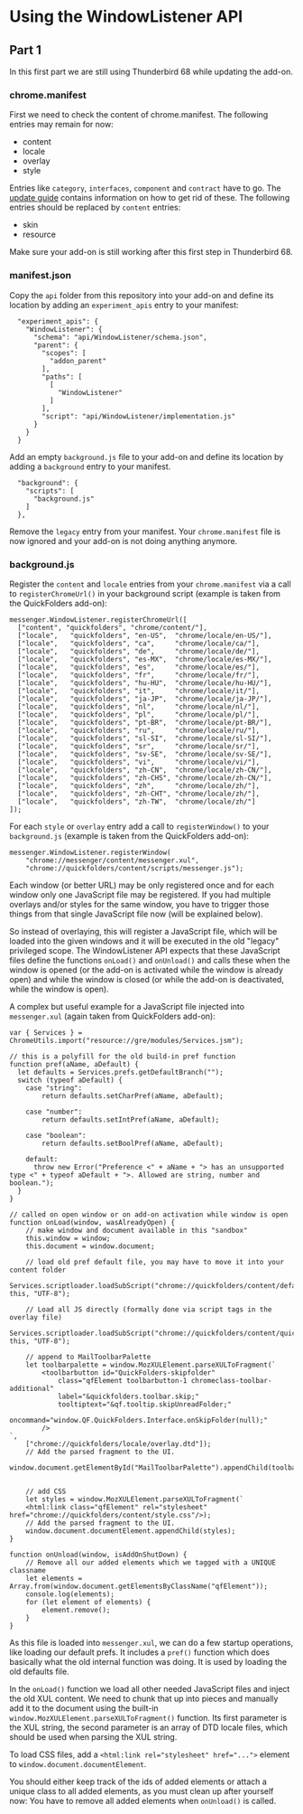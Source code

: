 # Using the WindowListener API

## Part 1

In this first part we are still using Thunderbird 68 while updating the add-on. 

### chrome.manifest

First we need to check the content of chrome.manifest. The following entries may remain for now:

* content
* locale
* overlay
* style

Entries like `category`, `interfaces`, `component` and `contract` have to go. The [update guide](https://developer.thunderbird.net/add-ons/updating/tb78#replacing-chrome-manifest) contains information on how to get rid of these. The following entries should be replaced by `content` entries:

* skin
* resource

Make sure your add-on is still working after this first step in Thunderbird 68.

### manifest.json

Copy the `api` folder from this repository into your add-on and define its location by adding an `experiment_apis` entry to your manifest:

```
  "experiment_apis": {
    "WindowListener": {
      "schema": "api/WindowListener/schema.json",
      "parent": {
        "scopes": [
          "addon_parent"
        ],
        "paths": [
          [
            "WindowListener"
          ]
        ],
        "script": "api/WindowListener/implementation.js"
      }
    }
  }
```

Add an empty `background.js` file to your add-on and define its location by adding a `background` entry to your manifest.

```
  "background": {
    "scripts": [
      "background.js"
    ]
  },
  ```
  
Remove the `legacy` entry from your manifest. Your `chrome.manifest` file is now ignored and your add-on is not doing anything anymore. 

### background.js

Register the `content` and `locale` entries from your `chrome.manifest` via a call to `registerChromeUrl()` in your background script (example is taken from the QuickFolders add-on):

```
messenger.WindowListener.registerChromeUrl([ 
  ["content", "quickfolders", "chrome/content/"],
  ["locale",   "quickfolders", "en-US",  "chrome/locale/en-US/"],
  ["locale",   "quickfolders", "ca",     "chrome/locale/ca/"],
  ["locale",   "quickfolders", "de",     "chrome/locale/de/"],
  ["locale",   "quickfolders", "es-MX",  "chrome/locale/es-MX/"],
  ["locale",   "quickfolders", "es",     "chrome/locale/es/"],
  ["locale",   "quickfolders", "fr",     "chrome/locale/fr/"],
  ["locale",   "quickfolders", "hu-HU",  "chrome/locale/hu-HU/"],
  ["locale",   "quickfolders", "it",     "chrome/locale/it/"],
  ["locale",   "quickfolders", "ja-JP",  "chrome/locale/ja-JP/"],
  ["locale",   "quickfolders", "nl",     "chrome/locale/nl/"],
  ["locale",   "quickfolders", "pl",     "chrome/locale/pl/"],
  ["locale",   "quickfolders", "pt-BR",  "chrome/locale/pt-BR/"],
  ["locale",   "quickfolders", "ru",     "chrome/locale/ru/"],
  ["locale",   "quickfolders", "sl-SI",  "chrome/locale/sl-SI/"],
  ["locale",   "quickfolders", "sr",     "chrome/locale/sr/"],
  ["locale",   "quickfolders", "sv-SE",  "chrome/locale/sv-SE/"],
  ["locale",   "quickfolders", "vi",     "chrome/locale/vi/"],
  ["locale",   "quickfolders", "zh-CN",  "chrome/locale/zh-CN/"],
  ["locale",   "quickfolders", "zh-CHS", "chrome/locale/zh-CN/"],
  ["locale",   "quickfolders", "zh",     "chrome/locale/zh/"],
  ["locale",   "quickfolders", "zh-CHT", "chrome/locale/zh/"],
  ["locale",   "quickfolders", "zh-TW",  "chrome/locale/zh/"]
]);
```

For each `style` or `overlay` entry add a call to `registerWindow()` to your `background.js` (example is taken from the QuickFolders add-on):

```
messenger.WindowListener.registerWindow(
    "chrome://messenger/content/messenger.xul", 
    "chrome://quickfolders/content/scripts/messenger.js");
```

Each window (or better URL) may be only registered once and for each window only one JavaScript file may be registered. If you had multiple overlays and/or styles for the same window, you have to trigger those things from that single JavaScript file now (will be explained below).

So instead of overlaying, this will register a JavaScript file, which will be loaded into the given windows and it will be executed in the old "legacy" privileged scope. The WindowListener API expects that these JavaScript files define the functions `onLoad()` and `onUnload()` and calls these when the window is opened (or the add-on is activated while the window is already open) and while the window is closed (or while the add-on is deactivated, while the window is open).

A complex but useful example for a JavaScript file injected into `messenger.xul` (again taken from QuickFolders add-on):

```
var { Services } = ChromeUtils.import("resource://gre/modules/Services.jsm");

// this is a polyfill for the old build-in pref function
function pref(aName, aDefault) {
  let defaults = Services.prefs.getDefaultBranch("");
  switch (typeof aDefault) {
    case "string":
        return defaults.setCharPref(aName, aDefault);

    case "number":
        return defaults.setIntPref(aName, aDefault);
    
    case "boolean":
        return defaults.setBoolPref(aName, aDefault);
      
    default:
      throw new Error("Preference <" + aName + "> has an unsupported type <" + typeof aDefault + ">. Allowed are string, number and boolean.");
  }
}

// called on open window or on add-on activation while window is open
function onLoad(window, wasAlreadyOpen) {
    // make window and document available in this "sandbox"
    this.window = window;
    this.document = window.document;

    // load old pref default file, you may have to move it into your content folder
    Services.scriptloader.loadSubScript("chrome://quickfolders/content/defaults/quickfoldersDefaults.js", this, "UTF-8");
    
    // Load all JS directly (formally done via script tags in the overlay file)
    Services.scriptloader.loadSubScript("chrome://quickfolders/content/quickfolders.js", this, "UTF-8");
    
    // append to MailToolbarPalette
    let toolbarpalette = window.MozXULElement.parseXULToFragment(`
        <toolbarbutton id="QuickFolders-skipfolder"
            class="qfElement toolbarbutton-1 chromeclass-toolbar-additional"
            label="&quickfolders.toolbar.skip;" 
            tooltiptext="&qf.tooltip.skipUnreadFolder;" 
            oncommand="window.QF.QuickFolders.Interface.onSkipFolder(null);"
        />
`, 
    ["chrome://quickfolders/locale/overlay.dtd"]);
    // Add the parsed fragment to the UI.
    window.document.getElementById("MailToolbarPalette").appendChild(toolbarpalette);


    // add CSS
    let styles = window.MozXULElement.parseXULToFragment(`	
    <html:link class="qfElement" rel="stylesheet" href="chrome://quickfolders/content/style.css"/>);
    // Add the parsed fragment to the UI.
    window.document.documentElement.appendChild(styles);
}

function onUnload(window, isAddOnShutDown) {
    // Remove all our added elements which we tagged with a UNIQUE classname
    let elements = Array.from(window.document.getElementsByClassName("qfElement"));
    console.log(elements);
    for (let element of elements) {
        element.remove();
    }
}
```

As this file is loaded into `messenger.xul`, we can do a few startup operations, like loading our default prefs. It includes a `pref()` function which does basically what the old internal function was doing. It is used by loading the old defaults file.

In the `onLoad()` function we load all other needed JavaScript files and inject the old XUL content. We need to chunk that up into pieces and manually add it to the document using the built-in `window.MozXULElement.parseXULToFragment()` function. Its first parameter is the XUL string, the second parameter is an array of DTD locale files, which should be used when parsing the XUL string.

To load CSS files, add a `<html:link rel="stylesheet" href="...">` element to `window.document.documentElement`.

You should either keep track of the ids of added elements or attach a unique class to all added elements, as you must clean up after yourself now: You have to remove all added elements when `onUnload()` is called.